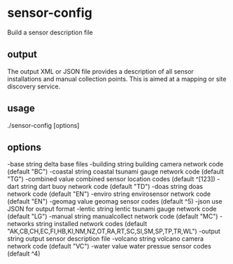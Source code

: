 # sensor-config

Build a sensor description file

## output

The output XML or JSON file provides a description of all sensor installations and manual collection points.
This is aimed at a mapping or site discovery service.

## usage

  ./sensor-config [options]

## options

  -base string
    	delta base files
  -building string
    	building camera network code (default "BC")
  -coastal string
    	coastal tsunami gauge network code (default "TG")
  -combined value
    	combined sensor location codes (default ^[123])
  -dart string
    	dart buoy network code (default "TD")
  -doas string
    	doas network code (default "EN")
  -enviro string
    	envirosensor network code (default "EN")
  -geomag value
    	geomag sensor codes (default ^5)
  -json
    	use JSON for output format
  -lentic string
    	lentic tsunami gauge network code (default "LG")
  -manual string
    	manualcollect network code (default "MC")
  -networks string
    	installed network codes (default "AK,CB,CH,EC,FI,HB,KI,NM,NZ,OT,RA,RT,SC,SI,SM,SP,TP,TR,WL")
  -output string
    	output sensor description file
  -volcano string
    	volcano camera network code (default "VC")
  -water value
    	water pressue sensor codes (default ^4)

